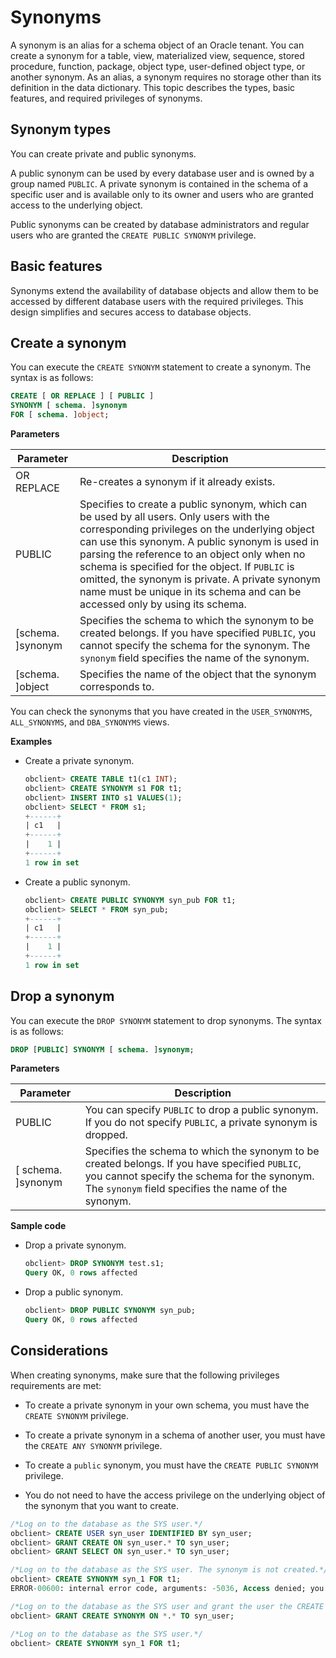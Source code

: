 # Synonyms

A synonym is an alias for a schema object of an Oracle tenant. You can create a synonym for a table, view, materialized view, sequence, stored procedure, function, package, object type, user-defined object type, or another synonym. As an alias, a synonym requires no storage other than its definition in the data dictionary. This topic describes the types, basic features, and required privileges of synonyms.

## Synonym types

You can create private and public synonyms.

A public synonym can be used by every database user and is owned by a group named `PUBLIC`. A private synonym is contained in the schema of a specific user and is available only to its owner and users who are granted access to the underlying object.

Public synonyms can be created by database administrators and regular users who are granted the `CREATE PUBLIC SYNONYM` privilege.

## Basic features

Synonyms extend the availability of database objects and allow them to be accessed by different database users with the required privileges. This design simplifies and secures access to database objects.

## Create a synonym

You can execute the `CREATE SYNONYM` statement to create a synonym. The syntax is as follows:

```sql
CREATE [ OR REPLACE ] [ PUBLIC ]
SYNONYM [ schema. ]synonym
FOR [ schema. ]object;
```

**Parameters**



| **Parameter** | **Description** |
|---------------------|--------------------------------------------------------------------------------------------------------------------------------------------------------------------------------------------------|
| OR REPLACE | Re-creates a synonym if it already exists.  |
| PUBLIC | Specifies to create a public synonym, which can be used by all users. Only users with the corresponding privileges on the underlying object can use this synonym.  A public synonym is used in parsing the reference to an object only when no schema is specified for the object.  If `PUBLIC` is omitted, the synonym is private. A private synonym name must be unique in its schema and can be accessed only by using its schema.  |
| \[schema. \]synonym | Specifies the schema to which the synonym to be created belongs. If you have specified `PUBLIC`, you cannot specify the schema for the synonym.  The `synonym` field specifies the name of the synonym.  |
| \[schema. \]object | Specifies the name of the object that the synonym corresponds to.  |



You can check the synonyms that you have created in the `USER_SYNONYMS`, `ALL_SYNONYMS`, and `DBA_SYNONYMS` views.

**Examples**

* Create a private synonym.

   ```sql
   obclient> CREATE TABLE t1(c1 INT);
   obclient> CREATE SYNONYM s1 FOR t1;
   obclient> INSERT INTO s1 VALUES(1);
   obclient> SELECT * FROM s1;
   +------+
   | c1   |
   +------+
   |    1 |
   +------+
   1 row in set
   ```

* Create a public synonym.

   ```sql
   obclient> CREATE PUBLIC SYNONYM syn_pub FOR t1;
   obclient> SELECT * FROM syn_pub;
   +------+
   | c1   |
   +------+
   |    1 |
   +------+
   1 row in set
   ```


## Drop a synonym

You can execute the `DROP SYNONYM` statement to drop synonyms. The syntax is as follows:

```sql
DROP [PUBLIC] SYNONYM [ schema. ]synonym;
```

**Parameters**



| **Parameter** | **Description** |
|----------------------|-------------------------------------------------------------------------------------------------------|
| PUBLIC | You can specify `PUBLIC` to drop a public synonym. If you do not specify `PUBLIC`, a private synonym is dropped.  |
| \[ schema. \]synonym | Specifies the schema to which the synonym to be created belongs. If you have specified `PUBLIC`, you cannot specify the schema for the synonym.  The `synonym` field specifies the name of the synonym.  |

**Sample code**

* Drop a private synonym.

   ```sql
   obclient> DROP SYNONYM test.s1;
   Query OK, 0 rows affected
   ```

* Drop a public synonym.

   ```sql
   obclient> DROP PUBLIC SYNONYM syn_pub;
   Query OK, 0 rows affected
   ```

## Considerations

When creating synonyms, make sure that the following privileges requirements are met:

* To create a private synonym in your own schema, you must have the `CREATE SYNONYM` privilege.

* To create a private synonym in a schema of another user, you must have the `CREATE ANY SYNONYM` privilege.

* To create a `public` synonym, you must have the `CREATE PUBLIC SYNONYM` privilege.

* You do not need to have the access privilege on the underlying object of the synonym that you want to create.

```sql
/*Log on to the database as the SYS user.*/
obclient> CREATE USER syn_user IDENTIFIED BY syn_user;
obclient> GRANT CREATE ON syn_user.* TO syn_user;
obclient> GRANT SELECT ON syn_user.* TO syn_user;

/*Log on to the database as the SYS user. The synonym is not created.*/
obclient> CREATE SYNONYM syn_1 FOR t1;
ERROR-00600: internal error code, arguments: -5036, Access denied; you need (at least one of) the CREATE SYNONYM privilege(s) for this operation

/*Log on to the database as the SYS user and grant the user the CREATE SYNONYM privilege.*/
obclient> GRANT CREATE SYNONYM ON *.* TO syn_user;

/*Log on to the database as the SYS user.*/
obclient> CREATE SYNONYM syn_1 FOR t1;
```


